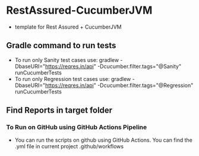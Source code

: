 # RestAssured-CucumberJVM
- template for Rest Assured + CucumberJVM

## Gradle command to run tests
- To run only Sanity test cases use: gradlew -DbaseURI="https://reqres.in/api" -Dcucumber.filter.tags="@Sanity" runCucumberTests
- To run only Regression test cases use: gradlew -DbaseURI="https://reqres.in/api" -Dcucumber.filter.tags="@Regression" runCucumberTests

## Find Reports in target folder

 ### To Run on GitHub using GitHub Actions Pipeline
 - You can run the scripts on github using GitHub Actions. You can find the .yml file in current project .github/workflows



